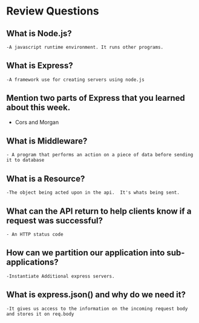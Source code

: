 # Review Questions

## What is Node.js?
    -A javascript runtime environment. It runs other programs.

## What is Express?
    -A framework use for creating servers using node.js

## Mention two parts of Express that you learned about this week.
 - Cors and Morgan

## What is Middleware?
    - A program that performs an action on a piece of data before sending it to database

## What is a Resource?
    -The object being acted upon in the api.  It's whats being sent.

## What can the API return to help clients know if a request was successful?
    - An HTTP status code

## How can we partition our application into sub-applications?
    -Instantiate Additional express servers.

## What is express.json() and why do we need it?
    -It gives us access to the information on the incoming request body and stores it on req.body
